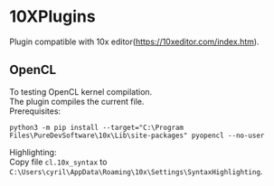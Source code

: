 # 10XPlugins

Plugin compatible with 10x editor(https://10xeditor.com/index.htm).<br>

## OpenCL
To testing OpenCL kernel compilation.<br>
The plugin compiles the current file.<br>
Prerequisites:
```
python3 -m pip install --target="C:\Program Files\PureDevSoftware\10x\Lib\site-packages" pyopencl --no-user
```

Highlighting:<br>
Copy file `cl.10x_syntax` to `C:\Users\cyril\AppData\Roaming\10x\Settings\SyntaxHighlighting`.
